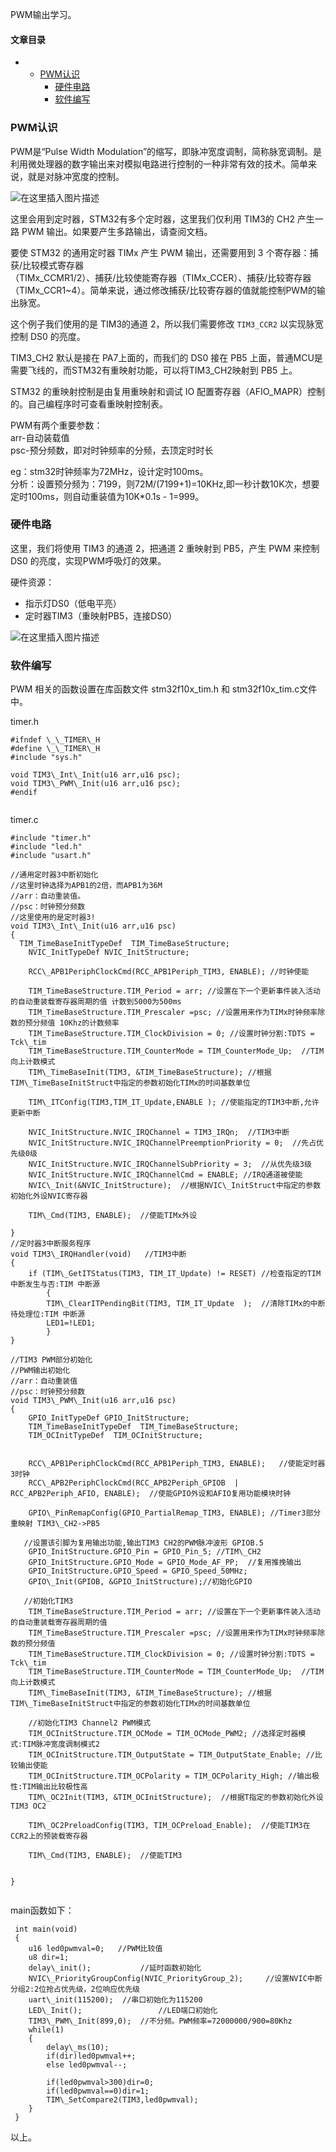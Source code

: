 






PWM输出学习。  
 



#### 文章目录


* + [PWM认识](#PWM_2)
	+ [硬件电路](#_25)
	+ [软件编写](#_34)




### PWM认识


PWM是“Pulse Width Modulation”的缩写，即脉冲宽度调制，简称脉宽调制。是利用微处理器的数字输出来对模拟电路进行控制的一种非常有效的技术。简单来说，就是对脉冲宽度的控制。


![在这里插入图片描述](https://img-blog.csdnimg.cn/cce536304c804867a3859d9bb0c86b01.png)


这里会用到定时器，STM32有多个定时器，这里我们仅利用 TIM3的 CH2 产生一路 PWM 输出。如果要产生多路输出，请查阅文档。


要使 STM32 的通用定时器 TIMx 产生 PWM 输出，还需要用到 3 个寄存器：捕获/比较模式寄存器  
 （TIMx\_CCMR1/2）、捕获/比较使能寄存器（TIMx\_CCER）、捕获/比较寄存器（TIMx\_CCR1~4）。简单来说，通过修改捕获/比较寄存器的值就能控制PWM的输出脉宽。


这个例子我们使用的是 TIM3的通道 2，所以我们需要修改 `TIM3_CCR2` 以实现脉宽控制 DS0 的亮度。


TIM3\_CH2 默认是接在 PA7上面的，而我们的 DS0 接在 PB5 上面，普通MCU是需要飞线的，而STM32有重映射功能，可以将TIM3\_CH2映射到 PB5 上。


STM32 的重映射控制是由复用重映射和调试 IO 配置寄存器（AFIO\_MAPR）控制的。自己编程序时可查看重映射控制表。


PWM有两个重要参数：  
 arr-自动装载值  
 psc-预分频数，即对时钟频率的分频，去顶定时时长


eg：stm32时钟频率为72MHz，设计定时100ms。  
 分析：设置预分频为：7199，则72M/(7199+1)=10KHz,即一秒计数10K次，想要定时100ms，则自动重装值为10K\*0.1s - 1=999。


### 硬件电路


这里，我们将使用 TIM3 的通道 2，把通道 2 重映射到 PB5，产生 PWM 来控制 DS0 的亮度，实现PWM呼吸灯的效果。


硬件资源：


* 指示灯DS0（低电平亮）
* 定时器TIM3（重映射PB5，连接DS0）


![在这里插入图片描述](https://img-blog.csdnimg.cn/7e20f8c1a92f4f7a91a71a7421b0e918.png)


### 软件编写


PWM 相关的函数设置在库函数文件 stm32f10x\_tim.h 和 stm32f10x\_tim.c文件中。


timer.h



```
#ifndef \_\_TIMER\_H
#define \_\_TIMER\_H
#include "sys.h"

void TIM3\_Int\_Init(u16 arr,u16 psc);
void TIM3\_PWM\_Init(u16 arr,u16 psc);
#endif


```

timer.c



```
#include "timer.h"
#include "led.h"
#include "usart.h"
   	  
//通用定时器3中断初始化
//这里时钟选择为APB1的2倍，而APB1为36M
//arr：自动重装值。
//psc：时钟预分频数
//这里使用的是定时器3!
void TIM3\_Int\_Init(u16 arr,u16 psc)
{
  TIM_TimeBaseInitTypeDef  TIM_TimeBaseStructure;
	NVIC_InitTypeDef NVIC_InitStructure;

	RCC\_APB1PeriphClockCmd(RCC_APB1Periph_TIM3, ENABLE); //时钟使能

	TIM_TimeBaseStructure.TIM_Period = arr; //设置在下一个更新事件装入活动的自动重装载寄存器周期的值 计数到5000为500ms
	TIM_TimeBaseStructure.TIM_Prescaler =psc; //设置用来作为TIMx时钟频率除数的预分频值 10Khz的计数频率 
	TIM_TimeBaseStructure.TIM_ClockDivision = 0; //设置时钟分割:TDTS = Tck\_tim
	TIM_TimeBaseStructure.TIM_CounterMode = TIM_CounterMode_Up;  //TIM向上计数模式
	TIM\_TimeBaseInit(TIM3, &TIM_TimeBaseStructure); //根据TIM\_TimeBaseInitStruct中指定的参数初始化TIMx的时间基数单位
 
	TIM\_ITConfig(TIM3,TIM_IT_Update,ENABLE ); //使能指定的TIM3中断,允许更新中断

	NVIC_InitStructure.NVIC_IRQChannel = TIM3_IRQn;  //TIM3中断
	NVIC_InitStructure.NVIC_IRQChannelPreemptionPriority = 0;  //先占优先级0级
	NVIC_InitStructure.NVIC_IRQChannelSubPriority = 3;  //从优先级3级
	NVIC_InitStructure.NVIC_IRQChannelCmd = ENABLE; //IRQ通道被使能
	NVIC\_Init(&NVIC_InitStructure);  //根据NVIC\_InitStruct中指定的参数初始化外设NVIC寄存器

	TIM\_Cmd(TIM3, ENABLE);  //使能TIMx外设
							 
}
//定时器3中断服务程序
void TIM3\_IRQHandler(void)   //TIM3中断
{
	if (TIM\_GetITStatus(TIM3, TIM_IT_Update) != RESET) //检查指定的TIM中断发生与否:TIM 中断源 
		{
		TIM\_ClearITPendingBit(TIM3, TIM_IT_Update  );  //清除TIMx的中断待处理位:TIM 中断源 
		LED1=!LED1;
		}
}

//TIM3 PWM部分初始化 
//PWM输出初始化
//arr：自动重装值
//psc：时钟预分频数
void TIM3\_PWM\_Init(u16 arr,u16 psc)
{  
	GPIO_InitTypeDef GPIO_InitStructure;
	TIM_TimeBaseInitTypeDef  TIM_TimeBaseStructure;
	TIM_OCInitTypeDef  TIM_OCInitStructure;
	

	RCC\_APB1PeriphClockCmd(RCC_APB1Periph_TIM3, ENABLE);	//使能定时器3时钟
 	RCC\_APB2PeriphClockCmd(RCC_APB2Periph_GPIOB  | RCC_APB2Periph_AFIO, ENABLE);  //使能GPIO外设和AFIO复用功能模块时钟
	
	GPIO\_PinRemapConfig(GPIO_PartialRemap_TIM3, ENABLE); //Timer3部分重映射 TIM3\_CH2->PB5 
 
   //设置该引脚为复用输出功能,输出TIM3 CH2的PWM脉冲波形 GPIOB.5
	GPIO_InitStructure.GPIO_Pin = GPIO_Pin_5; //TIM\_CH2
	GPIO_InitStructure.GPIO_Mode = GPIO_Mode_AF_PP;  //复用推挽输出
	GPIO_InitStructure.GPIO_Speed = GPIO_Speed_50MHz;
	GPIO\_Init(GPIOB, &GPIO_InitStructure);//初始化GPIO
 
   //初始化TIM3
	TIM_TimeBaseStructure.TIM_Period = arr; //设置在下一个更新事件装入活动的自动重装载寄存器周期的值
	TIM_TimeBaseStructure.TIM_Prescaler =psc; //设置用来作为TIMx时钟频率除数的预分频值 
	TIM_TimeBaseStructure.TIM_ClockDivision = 0; //设置时钟分割:TDTS = Tck\_tim
	TIM_TimeBaseStructure.TIM_CounterMode = TIM_CounterMode_Up;  //TIM向上计数模式
	TIM\_TimeBaseInit(TIM3, &TIM_TimeBaseStructure); //根据TIM\_TimeBaseInitStruct中指定的参数初始化TIMx的时间基数单位
	
	//初始化TIM3 Channel2 PWM模式 
	TIM_OCInitStructure.TIM_OCMode = TIM_OCMode_PWM2; //选择定时器模式:TIM脉冲宽度调制模式2
 	TIM_OCInitStructure.TIM_OutputState = TIM_OutputState_Enable; //比较输出使能
	TIM_OCInitStructure.TIM_OCPolarity = TIM_OCPolarity_High; //输出极性:TIM输出比较极性高
	TIM\_OC2Init(TIM3, &TIM_OCInitStructure);  //根据T指定的参数初始化外设TIM3 OC2

	TIM\_OC2PreloadConfig(TIM3, TIM_OCPreload_Enable);  //使能TIM3在CCR2上的预装载寄存器
 
	TIM\_Cmd(TIM3, ENABLE);  //使能TIM3
	

}


```

main函数如下：



```
 int main(void)
 {		
 	u16 led0pwmval=0;	//PWM比较值
	u8 dir=1;	
	delay\_init();	    	 //延时函数初始化 
	NVIC\_PriorityGroupConfig(NVIC_PriorityGroup_2); 	 //设置NVIC中断分组2:2位抢占优先级，2位响应优先级
	uart\_init(115200);	 //串口初始化为115200
 	LED\_Init();			     //LED端口初始化
 	TIM3\_PWM\_Init(899,0);	 //不分频。PWM频率=72000000/900=80Khz
   	while(1)
	{
 		delay\_ms(10);	 
		if(dir)led0pwmval++;
		else led0pwmval--;

 		if(led0pwmval>300)dir=0;
		if(led0pwmval==0)dir=1;										 
		TIM\_SetCompare2(TIM3,led0pwmval);		   
	}	 
 }

```

以上。





